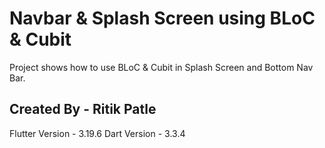 # Navbar & Splash Screen using BLoC & Cubit

Project shows how to use BLoC & Cubit in Splash Screen and Bottom Nav Bar.

## Created By - Ritik Patle

Flutter Version - 3.19.6
Dart Version - 3.3.4
